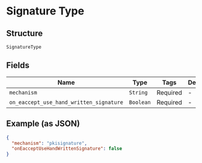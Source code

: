 
# Signature Type

## Structure

`SignatureType`

## Fields

| Name | Type | Tags | Description |
|  --- | --- | --- | --- |
| `mechanism` | `String` | Required | - |
| `on_eaccept_use_hand_written_signature` | `Boolean` | Required | - |

## Example (as JSON)

```json
{
  "mechanism": "pkisignature",
  "onEacceptUseHandWrittenSignature": false
}
```

